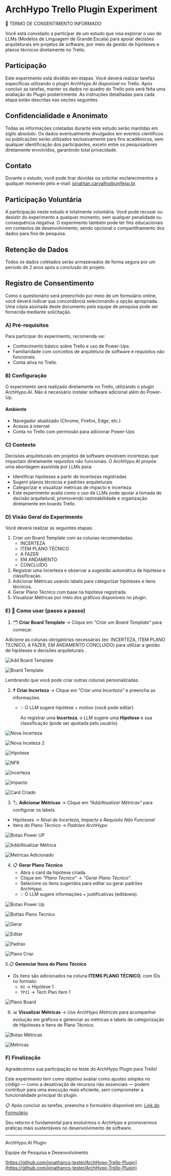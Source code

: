 # ArchHypo Trello Plugin Experiment
📝 TERMO DE CONSENTIMENTO INFORMADO

Você está convidado a participar de um estudo que visa explorar o uso de LLMs (Modelos de Linguagem de Grande Escala) para apoiar decisões arquiteturais em projetos de software, por meio da gestão de hipóteses e planos técnicos diretamente no Trello.

## Participação

Este experimento está dividido em etapas. Você deverá realizar tarefas específicas utilizando o plugin ArchHypo.AI disponível no Trello.
Após concluir as tarefas, manter os dados no quadro do Trello pois será feita uma avaliação do Plugin posterirmente.
As instruções detalhadas para cada etapa estão descritas nas seções seguintes.

## Confidencialidade e Anonimato
Todas as informações coletadas durante este estudo serão mantidas em sigilo absoluto. 
Os dados eventualmente divulgados em eventos científicos ou publicações serão utilizados exclusivamente para fins acadêmicos, sem qualquer identificação dos participantes, exceto entre os pesquisadores diretamente envolvidos, garantindo total privacidade.

## Contato
Durante o estudo, você pode tirar dúvidas ou solicitar esclarecimentos a qualquer momento pelo e-mail: [jonathan.carvalho@unifesp.br](jonathan.carvalho@unifesp.br).

## Participação Voluntária
A participação neste estudo é totalmente voluntária. Você pode recusar ou desistir do experimento a qualquer momento, sem qualquer penalidade ou consequência negativa.
O experimento também pode ter fins educacionais em contextos de desenvolvimento, sendo opcional o compartilhamento dos dados para fins de pesquisa.

## Retenção de Dados
Todos os dados coletados serão armazenados de forma segura por um período de 2 anos após a conclusão do projeto.

## Registro de Consentimento
Como o questionário será preenchido por meio de um formulário online, você deverá indicar sua concordância selecionando a opção apropriada. 
Uma cópia assinada deste documento pela equipe de pesquisa pode ser fornecida mediante solicitação.

### A) Pré-requisitos
Para participar do experimento, recomenda-se:

- Conhecimento básico sobre Trello e uso de Power-Ups.
- Familiaridade com conceitos de arquitetura de software e requisitos não funcionais.
- Conta ativa no Trello.

### B) Configuração
O experimento será realizado diretamente no Trello, utilizando o plugin ArchHypo.AI. Não é necessário instalar software adicional além do Power-Up.

#### Ambiente
- Navegador atualizado (Chrome, Firefox, Edge, etc.)
- Acesso à internet
- Conta no Trello com permissão para adicionar Power-Ups

### C) Contexto
Decisões arquiteturais em projetos de software envolvem incertezas que impactam diretamente requisitos não funcionais. O ArchHypo.AI propõe uma abordagem assistida por LLMs para:

- Identificar hipóteses a partir de incertezas registradas
- Sugerir planos técnicos e padrões arquiteturais
- Categorizar e visualizar métricas de impacto e incerteza
- Este experimento avalia como o uso de LLMs pode apoiar a tomada de decisão arquitetural, promovendo rastreabilidade e organização diretamente em boards Trello.

### D) Visão Geral do Experimento
Você deverá realizar as seguintes etapas:

1) Criar um Board Template com as colunas recomendadas:
   - INCERTEZA
   - ITEM PLANO TÉCNICO
   - A FAZER
   - EM ANDAMENTO
   - CONCLUÍDO
2) Registrar uma Incerteza e observar a sugestão automática de hipótese e classificação.
3) Adicionar Métricas usando labels para categorizar hipóteses e itens técnicos.
4) Gerar Plano Técnico com base na hipótese registrada.
5) Visualizar Métricas por meio dos gráficos disponíveis no plugin.

### E) 🚀 Como usar (passo a passo)

1. 🗂️ **Criar Board Template** → Clique em *"Criar um Board Template"* para começar.

Adicione as colunas obrigatórias necessárias (ex: INCERTEZA, ITEM PLANO TECNICO, A FAZER, EM ANDAMENTO CONCLUIDO) para utilizar a gestão de hipóteses e decisões arquiteturais .

![Add Board Template](img/image-1.png)

![Board Template](img/image.png)

Lembrando que você pode criar outras colunas personalizadas.

2. ❓ **Criar Incerteza** → Clique em *"Criar uma Incerteza"* e preencha as informações.  
   - 💡 O LLM sugere hipótese + motivo (você pode editar).
  
     Ao registrar uma **Incerteza**, o LLM sugere uma **Hipótese** e sua classificação (pode ser ajustada pelo usuário).

![Nova Incerteza](img/image-2.png)

![Nova Inceteza 2](img/image-3.png)

![Hipotese](img/image-4.png)

![NFR](img/image-5.png)

![Incerteza](img/image-6.png)

![Impacto](img/image-7.png)

![Card Criado](img/image-8.png)
  
3. 🏷️ **Adicionar Métricas** → Clique em *"Add/Atualizar Métricas"* para configurar os labels.
  - Hipóteses → *Nível de Incerteza, Impacto e Requisito Não Funcional*  
  - Itens do Plano Técnico → *Padrões ArchHypo*  

![Botao Power UP](img/image-9.png)

![Add/Atualizar Métrica](img/image-10.png)

![Metricas Adicionado](img/image-11.png)

4. 📋 **Gerar Plano Técnico**  
   - Abra o card da hipótese criada.  
   - Clique em *"Plano Técnico"* → *"Gerar Plano Técnico"*.  
   - Selecione os itens sugeridos para editar ou gerar padrões ArchHypo.  
   - 💡 O LLM sugere informações + justificativas (editáveis).

![Botao Power Up](img/image-9.png)

![Bottao Plano Tecnico](img/image-12.png)

![Gerar](img/image-13.png)

![Editar](img/image-14.png)

![Padrao](img/image-15.png)

![Plano Criar](img/image-16.png)


5.📋 **Gerenciar Itens do Plano Técnico**  
   - Os itens são adicionados na coluna **ITEMS PLANO TÉCNICO**, com IDs no formato:  
     - `H1` → Hipótese 1  
     - `TPI1` → Tech Plan Item 1

   ![Plano Board](img/image-17.png)
   
6. 📊 **Visualizar Métricas** → Use *ArchHypo Métricas* para acompanhar evolução em gráficos e gerenciar as métricas e labels de categorização de Hipóteses e Itens de Plano Técnico.

![Botao Métricas](img/image-18.png)

![Métricas](img/image-19.png)

### F) Finalização

Agradecemos sua participação no teste do ArchHypo Plugin para Trello!

Este experimento tem como objetivo avaliar como ajustes simples no código — como a desativação de recursos não essenciais — podem contribuir para uma execução mais eficiente, sem comprometer a funcionalidade principal do plugin.

📋 Após concluir as tarefas, preencha o formulário disponível em: [Link do Formulário](https://forms.gle/SzHdND58MWyCouZr8)

Seu retorno é fundamental para evoluirmos o ArchHypo e promovermos práticas mais sustentáveis no desenvolvimento de software.

--------------------------------------------------------------------------------------------------------------------

ArchHypo.AI Plugin

Equipe de Pesquisa e Desenvolvimento

[https://github.com/jonathancs-tester/ArchHypo-Trello-Plugin](https://github.com/jonathancs-tester/ArchHypo-Trello-Plugin)



